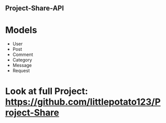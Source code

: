 ## Project-Share-API

# Models
  - User
  - Post
  - Comment
  - Category
  - Message
  - Request

# Look at full Project: https://github.com/littlepotato123/Project-Share
